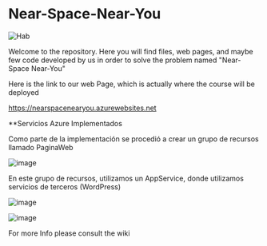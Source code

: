 # Near-Space-Near-You


![Hab](https://user-images.githubusercontent.com/62320033/135781299-c9b4b966-f426-4363-91bf-e51f54cd7d6b.jpg)

Welcome to the repository. Here you will find files, web pages, and maybe few code developed by us in order to solve the problem named "Near-Space Near-You"

Here is the link to our web Page, which is actually where the course will be deployed 

https://nearspacenearyou.azurewebsites.net

**Servicios Azure Implementados

Como parte de la implementación se procedió a crear un grupo de recursos llamado PaginaWeb 

![image](https://user-images.githubusercontent.com/62320033/135961918-73d5a25e-564a-4100-8755-35c0da9703a5.png)


En este grupo de recursos, utilizamos un AppService, donde utilizamos servicios de terceros (WordPress)

![image](https://user-images.githubusercontent.com/62320033/135962009-50992699-40aa-447e-b844-5aa9f968ea6c.png)

![image](https://user-images.githubusercontent.com/62320033/135962061-e16abb3f-da5f-445b-a0de-6dfec1660667.png)



For more Info please consult the wiki 
